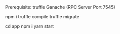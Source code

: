
Prerequisits:
truffle
Ganache (RPC Server Port 7545)


npm i
truffle compile
truffle migrate

cd app
npm i
yarn start

